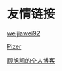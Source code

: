 # 友情链接



[weijiawei92](http://www.cy520.site/)

[Pizer](https://pizerliu.github.io/)

[顾旭凯的个人博客](http://ksgxkai.top/)

